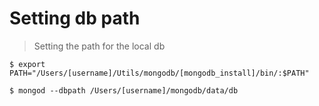 # Setting db path

> Setting the path for the local db

`$ export PATH="/Users/[username]/Utils/mongodb/[mongodb_install]/bin/:$PATH"`

`$ mongod --dbpath /Users/[username]/mongodb/data/db`
